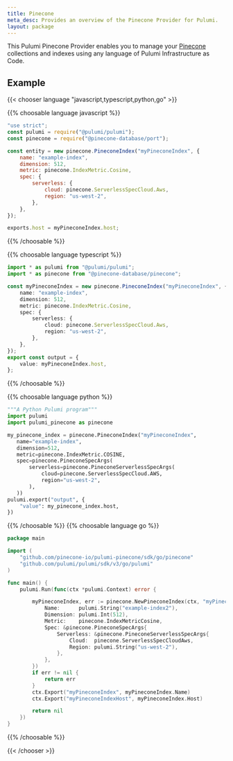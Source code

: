 ```yaml
---
title: Pinecone
meta_desc: Provides an overview of the Pinecone Provider for Pulumi.
layout: package
---
```


This Pulumi Pinecone Provider enables you to manage your [Pinecone](https://www.pinecone.io/) collections and indexes using any language of Pulumi Infrastructure as Code.

## Example

{{< chooser language "javascript,typescript,python,go" >}}


{{% choosable language javascript %}}

```javascript
"use strict";
const pulumi = require("@pulumi/pulumi");
const pinecone = require("@pinecone-database/port");

const entity = new pinecone.PineconeIndex("myPineconeIndex", {
    name: "example-index",
    dimension: 512,
    metric: pinecone.IndexMetric.Cosine,
    spec: {
        serverless: {
            cloud: pinecone.ServerlessSpecCloud.Aws,
            region: "us-west-2",
        },
    },
});

exports.host = myPineconeIndex.host;
```

{{% /choosable %}}

{{% choosable language typescript %}}

```typescript
import * as pulumi from "@pulumi/pulumi";
import * as pinecone from "@pinecone-database/pinecone";

const myPineconeIndex = new pinecone.PineconeIndex("myPineconeIndex", {
    name: "example-index",
    dimension: 512,
    metric: pinecone.IndexMetric.Cosine,
    spec: {
        serverless: {
            cloud: pinecone.ServerlessSpecCloud.Aws,
            region: "us-west-2",
        },
    },
});
export const output = {
    value: myPineconeIndex.host,
};
```

{{% /choosable %}}

{{% choosable language python %}}

```python
"""A Python Pulumi program"""
import pulumi
import pulumi_pinecone as pinecone

my_pinecone_index = pinecone.PineconeIndex("myPineconeIndex",
   name="example-index",
   dimension=512,
   metric=pinecone.IndexMetric.COSINE,
   spec=pinecone.PineconeSpecArgs(
       serverless=pinecone.PineconeServerlessSpecArgs(
           cloud=pinecone.ServerlessSpecCloud.AWS,
           region="us-west-2",
       ),
   ))
pulumi.export("output", {
    "value": my_pinecone_index.host,
})
```

{{% /choosable %}}
{{% choosable language go %}}

```go
package main

import (
	"github.com/pinecone-io/pulumi-pinecone/sdk/go/pinecone"
	"github.com/pulumi/pulumi/sdk/v3/go/pulumi"
)

func main() {
	pulumi.Run(func(ctx *pulumi.Context) error {

		myPineconeIndex, err := pinecone.NewPineconeIndex(ctx, "myPineconeIndex", &pinecone.PineconeIndexArgs{
			Name:      pulumi.String("example-index2"),
			Dimension: pulumi.Int(512),
			Metric:    pinecone.IndexMetricCosine,
			Spec: &pinecone.PineconeSpecArgs{
				Serverless: &pinecone.PineconeServerlessSpecArgs{
					Cloud:  pinecone.ServerlessSpecCloudAws,
					Region: pulumi.String("us-west-2"),
				},
			},
		})
		if err != nil {
			return err
		}
		ctx.Export("myPineconeIndex", myPineconeIndex.Name)
		ctx.Export("myPineconeIndexHost", myPineconeIndex.Host)

		return nil
	})
}
```

{{% /choosable %}}

{{< /chooser >}}
